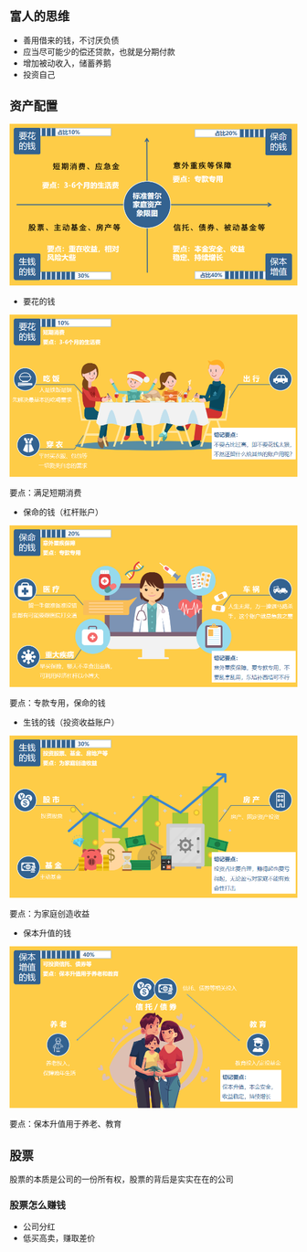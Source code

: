 ## 富人的思维

* 善用借来的钱，不讨厌负债
* 应当尽可能少的偿还贷款，也就是分期付款
* 增加被动收入，储蓄养鹅
* 投资自己

## 资产配置

![在这里插入图片描述](截图/4-1.png)

* 要花的钱

![在这里插入图片描述](截图/4-2.png)

要点：满足短期消费

* 保命的钱（杠杆账户）

![在这里插入图片描述](截图/4-3.png)

要点：专款专用，保命的钱

* 生钱的钱（投资收益账户）

![在这里插入图片描述](截图/4-4.png)

要点：为家庭创造收益

* 保本升值的钱

![在这里插入图片描述](截图/4-5.png)

要点：保本升值用于养老、教育

## 股票

股票的本质是公司的一份所有权，股票的背后是实实在在的公司

### 股票怎么赚钱

* 公司分红
* 低买高卖，赚取差价